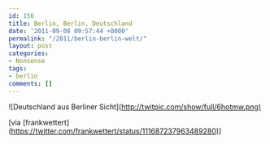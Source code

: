 ```yaml
---
id: 156
title: Berlin, Berlin, Deutschland
date: '2011-09-08 09:57:44 +0000'
permalink: "/2011/berlin-berlin-welt/"
layout: post
categories:
- Nonsense
tags:
- berlin
comments: []
---
```

![Deutschland aus Berliner Sicht](<http://twitpic.com/show/full/6hotmw.png)>

[via [frankwettert](<https://twitter.com/frankwettert/status/111687237963489280)]>